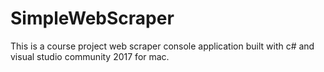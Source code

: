 # SimpleWebScraper

This is a course project web scraper console application built with c# and visual studio community 2017 for mac.
